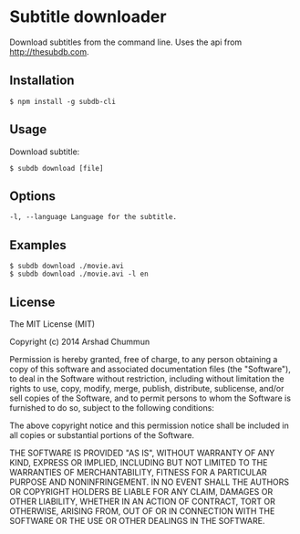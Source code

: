 Subtitle downloader
=================

Download subtitles from the command line. Uses the api from http://thesubdb.com.

Installation
--------------

    $ npm install -g subdb-cli

Usage
--------------

Download subtitle:

    $ subdb download [file]
    
Options
--------------

    -l, --language Language for the subtitle.

Examples
--------------

    $ subdb download ./movie.avi
    $ subdb download ./movie.avi -l en
    
License
--------------

The MIT License (MIT)

Copyright (c) 2014 Arshad Chummun

Permission is hereby granted, free of charge, to any person obtaining a copy
of this software and associated documentation files (the "Software"), to deal
in the Software without restriction, including without limitation the rights
to use, copy, modify, merge, publish, distribute, sublicense, and/or sell
copies of the Software, and to permit persons to whom the Software is
furnished to do so, subject to the following conditions:

The above copyright notice and this permission notice shall be included in all
copies or substantial portions of the Software.

THE SOFTWARE IS PROVIDED "AS IS", WITHOUT WARRANTY OF ANY KIND, EXPRESS OR
IMPLIED, INCLUDING BUT NOT LIMITED TO THE WARRANTIES OF MERCHANTABILITY,
FITNESS FOR A PARTICULAR PURPOSE AND NONINFRINGEMENT. IN NO EVENT SHALL THE
AUTHORS OR COPYRIGHT HOLDERS BE LIABLE FOR ANY CLAIM, DAMAGES OR OTHER
LIABILITY, WHETHER IN AN ACTION OF CONTRACT, TORT OR OTHERWISE, ARISING FROM,
OUT OF OR IN CONNECTION WITH THE SOFTWARE OR THE USE OR OTHER DEALINGS IN THE
SOFTWARE.
